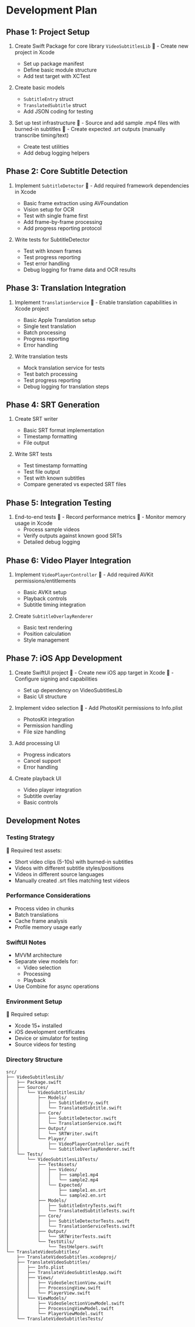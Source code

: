 # Development Plan

## Phase 1: Project Setup
1. Create Swift Package for core library `VideoSubtitlesLib`
   👤 - Create new project in Xcode
   - Set up package manifest
   - Define basic module structure
   - Add test target with XCTest

2. Create basic models
   - `SubtitleEntry` struct
   - `TranslatedSubtitle` struct
   - Add JSON coding for testing

3. Set up test infrastructure
   👤 - Source and add sample .mp4 files with burned-in subtitles
   👤 - Create expected .srt outputs (manually transcribe timing/text)
   - Create test utilities
   - Add debug logging helpers

## Phase 2: Core Subtitle Detection
1. Implement `SubtitleDetector`
   👤 - Add required framework dependencies in Xcode
   - Basic frame extraction using AVFoundation
   - Vision setup for OCR
   - Test with single frame first
   - Add frame-by-frame processing
   - Add progress reporting protocol

2. Write tests for SubtitleDetector
   - Test with known frames
   - Test progress reporting
   - Test error handling
   - Debug logging for frame data and OCR results

## Phase 3: Translation Integration
1. Implement `TranslationService`
   👤 - Enable translation capabilities in Xcode project
   - Basic Apple Translation setup
   - Single text translation
   - Batch processing
   - Progress reporting
   - Error handling

2. Write translation tests
   - Mock translation service for tests
   - Test batch processing
   - Test progress reporting
   - Debug logging for translation steps

## Phase 4: SRT Generation
1. Create SRT writer
   - Basic SRT format implementation
   - Timestamp formatting
   - File output

2. Write SRT tests
   - Test timestamp formatting
   - Test file output
   - Test with known subtitles
   - Compare generated vs expected SRT files

## Phase 5: Integration Testing
1. End-to-end tests
   👤 - Record performance metrics
   👤 - Monitor memory usage in Xcode
   - Process sample videos
   - Verify outputs against known good SRTs
   - Detailed debug logging

## Phase 6: Video Player Integration
1. Implement `VideoPlayerController`
   👤 - Add required AVKit permissions/entitlements
   - Basic AVKit setup
   - Playback controls
   - Subtitle timing integration

2. Create `SubtitleOverlayRenderer`
   - Basic text rendering
   - Position calculation
   - Style management

## Phase 7: iOS App Development
1. Create SwiftUI project
   👤 - Create new iOS app target in Xcode
   👤 - Configure signing and capabilities
   - Set up dependency on VideoSubtitlesLib
   - Basic UI structure

2. Implement video selection
   👤 - Add PhotosKit permissions to Info.plist
   - PhotosKit integration
   - Permission handling
   - File size handling

3. Add processing UI
   - Progress indicators
   - Cancel support
   - Error handling

4. Create playback UI
   - Video player integration
   - Subtitle overlay
   - Basic controls

## Development Notes

### Testing Strategy
👤 Required test assets:
- Short video clips (5-10s) with burned-in subtitles
- Videos with different subtitle styles/positions
- Videos in different source languages
- Manually created .srt files matching test videos

### Performance Considerations
- Process video in chunks
- Batch translations
- Cache frame analysis
- Profile memory usage early

### SwiftUI Notes
- MVVM architecture
- Separate view models for:
  - Video selection
  - Processing
  - Playback
- Use Combine for async operations

### Environment Setup
👤 Required setup:
- Xcode 15+ installed
- iOS development certificates
- Device or simulator for testing
- Source videos for testing

### Directory Structure
```
src/
├── VideoSubtitlesLib/
│   ├── Package.swift
│   ├── Sources/
│   │   └── VideoSubtitlesLib/
│   │       ├── Models/
│   │       │   ├── SubtitleEntry.swift
│   │       │   └── TranslatedSubtitle.swift
│   │       ├── Core/
│   │       │   ├── SubtitleDetector.swift
│   │       │   └── TranslationService.swift
│   │       ├── Output/
│   │       │   └── SRTWriter.swift
│   │       └── Player/
│   │           ├── VideoPlayerController.swift
│   │           └── SubtitleOverlayRenderer.swift
│   └── Tests/
│       └── VideoSubtitlesLibTests/
│           ├── TestAssets/
│           │   ├── Videos/
│           │   │   ├── sample1.mp4
│           │   │   └── sample2.mp4
│           │   └── Expected/
│           │       ├── sample1.en.srt
│           │       └── sample2.en.srt
│           ├── Models/
│           │   ├── SubtitleEntryTests.swift
│           │   └── TranslatedSubtitleTests.swift
│           ├── Core/
│           │   ├── SubtitleDetectorTests.swift
│           │   └── TranslationServiceTests.swift
│           ├── Output/
│           │   └── SRTWriterTests.swift
│           └── TestUtils/
│               └── TestHelpers.swift
└── TranslateVideoSubtitles/
    ├── TranslateVideoSubtitles.xcodeproj/
    ├── TranslateVideoSubtitles/
    │   ├── Info.plist
    │   ├── TranslateVideoSubtitlesApp.swift
    │   ├── Views/
    │   │   ├── VideoSelectionView.swift
    │   │   ├── ProcessingView.swift
    │   │   └── PlayerView.swift
    │   └── ViewModels/
    │       ├── VideoSelectionViewModel.swift
    │       ├── ProcessingViewModel.swift
    │       └── PlayerViewModel.swift
    └── TranslateVideoSubtitlesTests/
```

